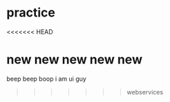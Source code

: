 # practice

<<<<<<< HEAD

new new new new new
=======
beep beep boop i am ui guy
>>>>>>> webservices
